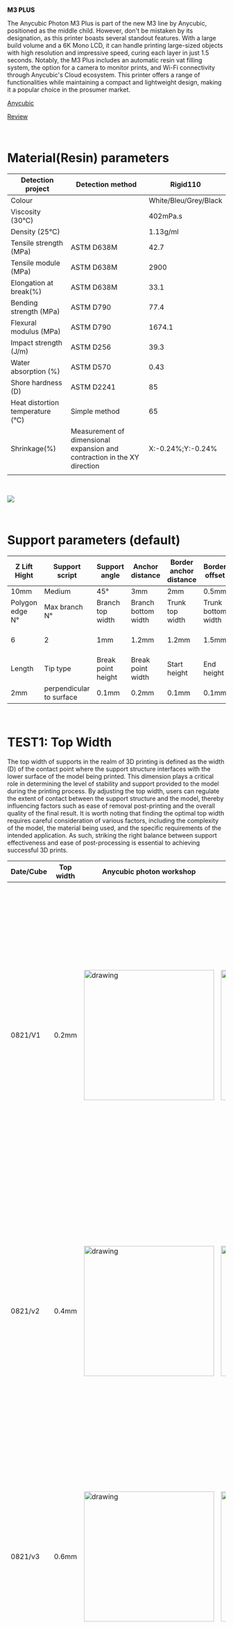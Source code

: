 <h1 style="font-size:1.5vw"><span style="color:black">M3 PLUS</span></h1>

The Anycubic Photon M3 Plus is part of the new M3 line by Anycubic, positioned as the middle child. However, don't be mistaken by its designation, as this printer boasts several standout features. With a large build volume and a 6K Mono LCD, it can handle printing large-sized objects with high resolution and impressive speed, curing each layer in just 1.5 seconds. Notably, the M3 Plus includes an automatic resin vat filling system, the option for a camera to monitor prints, and Wi-Fi connectivity through Anycubic's Cloud ecosystem. This printer offers a range of functionalities while maintaining a compact and lightweight design, making it a popular choice in the prosumer market.
<br>

[Anycubic](https://www.anycubic.com/products/photon-m3-plus)
<br>

[Review](https://3dprinterly.com/simple-anycubic-photon-m3-plus-review-worth-buying-or-not/)


<br>

# Material(Resin) parameters 

| Detection project                | Detection method                                                         | Rigid110              |
|----------------------------------|--------------------------------------------------------------------------|-----------------------|
| Colour                           |                                                                          | White/Bleu/Grey/Black |
| Viscosity (30°C)                 |                                                                          | 402mPa.s              |
| Density (25°C)                   |                                                                          | 1.13g/ml              |
| Tensile strength (MPa)           | ASTM D638M                                                               | 42.7                  |
| Tensile module (MPa)             | ASTM D638M                                                               | 2900                  |
| Elongation at break(%)           | ASTM D638M                                                               | 33.1                  |
| Bending strength (MPa)           | ASTM D790                                                                | 77.4                  |
| Flexural modulus (MPa)           | ASTM D790                                                                | 1674.1                |
| Impact strength (J/m)            | ASTM D256                                                                | 39.3                  |
| Water absorption (%)             | ASTM D570                                                                | 0.43                  |
| Shore hardness (D)               | ASTM D2241                                                               | 85                    |
| Heat distortion temperature (°C) | Simple method                                                            | 65                    |
| Shrinkage(%)                     | Measurement of dimensional expansion and contraction in the XY direction | X:-0.24%;Y:-0.24%     |
|                                  |                                                                          |                       |
<br>

![](https://cdn.jsdelivr.net/gh/yannickkabasso/Profabx-images/img/Screenshot%202023-09-07%20155712.png)

<br>

# Support parameters (default) 

| Z Lift Hight    | Support script | Support angle      | Anchor distance     | Border anchor distance | Border offset      | No support offset | Lowest anchor distance | Reinforce height  |
| --------------- | -------------- | ------------------ | ------------------- | ---------------------- | ------------------ | ----------------- | ---------------------- | ----------------- |
| 10mm            | Medium         | 45°                | 3mm                 | 2mm                    | 0.5mm              | 2mm               | 1.5mm                  | 1.5mm             |
| Polygon edge N° | Max branch N°  | Branch top width   | Branch bottom width | Trunk top width        | Trunk bottom width | Trunk height      | Branch max angle       | Distance in model |
| 6               | 2              | 1mm                | 1.2mm               | 1.2mm                  | 1.5mm              | Branch max angle  | 45°                    | 0.3mm             |
| Length          | Tip type       | Break point height | Break point width   | Start height           | End height         | Exposure time(s)  |Max branch number|Branch max angle  |
|2mm|perpendicular to surface|0.1mm|0.2mm|0.1mm|0.1mm|5  |   4                 |45° 

<br>

# TEST1: Top Width
The top width of supports in the realm of 3D printing is defined as the width (D) of the contact point where the support structure interfaces with the lower surface of the model being printed. This dimension plays a critical role in determining the level of stability and support provided to the model during the printing process. By adjusting the top width, users can regulate the extent of contact between the support structure and the model, thereby influencing factors such as ease of removal post-printing and the overall quality of the final result. It is worth noting that finding the optimal top width requires careful consideration of various factors, including the complexity of the model, the material being used, and the specific requirements of the intended application. As such, striking the right balance between support effectiveness and ease of post-processing is essential to achieving successful 3D prints.
<br>

| Date/Cube |  Top width |Anycubic photon workshop   | Printed model | Remark | 
| --------- | ---------- | ------------------------- | ------------- | -------|
| 0821/V1   |  0.2mm     |  <img src="https://cdn.jsdelivr.net/gh/yannickkabasso/Profabx-images/img/0821M1.png" alt="drawing" width="300"/>  |<img src="https://cdn.jsdelivr.net/gh/yannickkabasso/Profabx-images/img/M1.png" alt="drawing" width="300"/>|When employing the default parameters as mentioned earlier, specifically a top width of 0.2mm for support structures, it becomes evident that the bottom surface exhibits a noticeable bend, and the supports do not establish the intended connection with the model (Cube) as anticipated. This issue arises from the observed disparity between the printed results and the desired outcome.|          
| 0821/v2   |          0.4mm     |<img src="https://cdn.jsdelivr.net/gh/yannickkabasso/Profabx-images/img/0821M2.png" alt="drawing" width="300"/> | <img src="https://cdn.jsdelivr.net/gh/yannickkabasso/Profabx-images/img/M2.png" alt="drawing" width="300"/>   |Upon modifying the top width of the support structures to 0.4mm, a marginal improvement is discernible on the bottom surface. However, it remains bent, failing to achieve the desired flatness. Furthermore, despite this alteration, the supports continue to exhibit a lack of proper connection with the intended model (Cube)   
| 0821/v3   |           0.6mm     |<img src="https://cdn.jsdelivr.net/gh/yannickkabasso/Profabx-images/img/0821M3.png" alt="drawing" width="300"/>  |<img src="https://cdn.jsdelivr.net/gh/yannickkabasso/Profabx-images/img/M3.jpg" alt="drawing" width="300"/>                 |Upon modifying the top width of the support structures to 0.6mm, a marginal improvement is discernible on the bottom surface. However, it remains bent, failing to achieve the desired flatness. Furthermore, despite this alteration, the supports continue to exhibit a lack of proper connection with the intended model (Cube)         
| 0821/v4   |          0.8mm     |<img src="https://cdn.jsdelivr.net/gh/yannickkabasso/Profabx-images/img/0821M4.png" alt="drawing" width="300"/>  |<img src="https://cdn.jsdelivr.net/gh/yannickkabasso/Profabx-images/img/M4.jpg" alt="drawing" width="300"/>                  |Upon modifying the top width of the support structures to 0.8mm, a marginal improvement is discernible on the bottom surface. However, it remains bent, failing to achieve the desired flatness. Furthermore, despite this alteration, the supports continue to exhibit a lack of proper connection with the intended model (Cube)       
| 0821/v5   |          1mm       |<img src="https://cdn.jsdelivr.net/gh/yannickkabasso/Profabx-images/img/0821M5.png" alt="drawing" width="300"/>  |<img src="https://cdn.jsdelivr.net/gh/yannickkabasso/Profabx-images/img/M5.jpg" alt="drawing" width="300"/>               |Best result:<br>Upon modifying the top width of the support structures to 1mm, it becomes evident that a marginal improvement is discernible on the bottom surface close to a flat surface. However, it remains a little bent, failing to achieve the desired flatness. Furthermore, despite this alteration, some of the supports continue to exhibit a lack of proper connection with the intended surface of the cube, deviating from the anticipated outcome. Consequently, additional adjustments or alternative strategies may be required to rectify these persistent issues and attain the desired printing results. 

